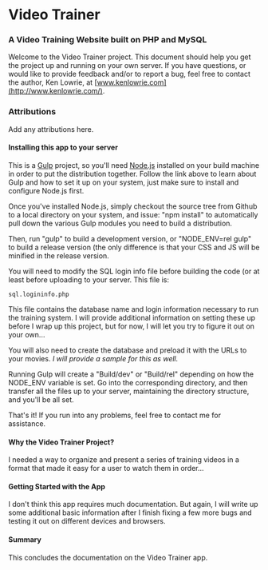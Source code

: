 # Video Trainer

### A Video Training Website built on PHP and MySQL

Welcome to the Video Trainer project. This document should help you get the project up and running on your own server. If you have questions, or would like to provide feedback and/or to report a bug, feel free to contact the author, Ken Lowrie, at [www.kenlowrie.com](http://www.kenlowrie.com/).

### Attributions

Add any attributions here.

#### Installing this app to your server

This is a [Gulp](http://gulpjs.com/) project, so you'll need [Node.js](https://nodejs.org/en/) installed on your build machine in order to put the distribution together. Follow the link above to learn about Gulp and how to set it up on your system, just make sure to install and configure Node.js first.

Once you've installed Node.js, simply checkout the source tree from Github to a local directory on your system, and issue: "npm install" to automatically pull down the various Gulp modules you need to build a distribution.

Then, run "gulp" to build a development version, or "NODE_ENV=rel gulp" to build a release version (the only difference is that your CSS and JS will be minified in the release version.

You will need to modify the SQL login info file before building the code (or at least before uploading to your server. This file is:

	sql.logininfo.php
 
This file contains the database name and login information necessary to run the training system. I will provide additional information on setting these up before I wrap up this project, but for now, I will let you try to figure it out on your own...

You will also need to create the database and preload it with the URLs to your movies. *I will provide a sample for this as well.*

Running Gulp will create a "Build/dev" or "Build/rel" depending on how the NODE_ENV variable is set. Go into the corresponding directory, and then transfer all the files up to your server, maintaining the directory structure, and you'll be all set.

That's it! If you run into any problems, feel free to contact me for assistance.

#### Why the Video Trainer Project?

I needed a way to organize and present a series of training videos in a format that made it easy for a user to watch them in order...

#### Getting Started with the App

I don't think this app requires much documentation. But again, I will write up some additional basic information after I finish fixing a few more bugs and testing it out on different devices and browsers.

#### Summary

This concludes the documentation on the Video Trainer app.
